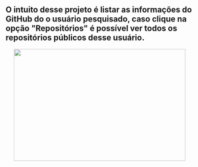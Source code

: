 ## O intuito desse projeto é listar as informações do GitHub do o usuário pesquisado, caso clique na opção "Repositórios" é possível ver todos os repositórios públicos desse usuário.

<p align="Center">
  <img width="460" height="300" src="src\assets\githjuapi.gif">
</p>
